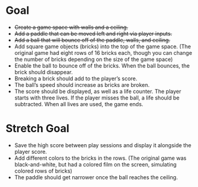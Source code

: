 # Goal

- ~~Create a game space with walls and a ceiling.~~
- ~~Add a paddle that can be moved left and right via player inputs.~~
- ~~Add a ball that will bounce off of the paddle, walls, and ceiling.~~
- Add square game objects (bricks) into the top of the game space.
(The original game had eight rows of 16 bricks each, though you can change the number of bricks depending on the size of the game space)
- Enable the ball to bounce off of the bricks. When the ball bounces, the brick should disappear.
- Breaking a brick should add to the player’s score.
- The ball’s speed should increase as bricks are broken.
- The score should be displayed, as well as a life counter. The player starts with three lives. If the player misses the ball, a life should be subtracted. When all lives are used, the game ends.

# Stretch Goal

- Save the high score between play sessions and display it alongside the player score.
- Add different colors to the bricks in the rows. (The original game was black-and-white, but had a colored film on the screen, simulating colored rows of bricks)
- The paddle should get narrower once the ball reaches the ceiling.
